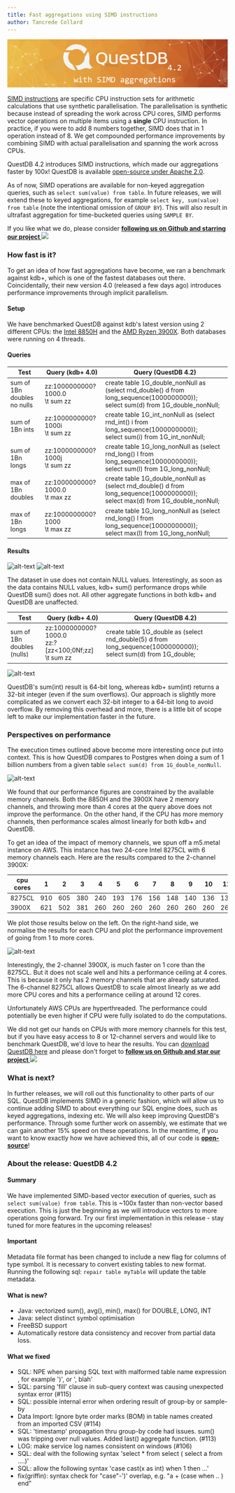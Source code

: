 ```yaml
---
title: Fast aggregations using SIMD instructions
author: Tancrede Collard
---
```


<img class="banner-4-2" src="/blog/assets/banner-4-2.png" alt="drawing"/> 

<a href="https://en.wikipedia.org/wiki/SIMD" target="_blank">SIMD instructions</a> are specific CPU instruction sets for arithmetic calculations that use synthetic parallelisation. 
The parallelisation is synthetic because instead of spreading the work across CPU cores, 
SIMD performs vector operations on multiple items using a **single** CPU instruction. 
In practice, if you were to add 8 numbers together, SIMD does that in 1 operation instead of 8.
We get compounded performance improvements by combining SIMD with actual parallelisation and spanning the work across CPUs.


QuestDB 4.2 introduces SIMD instructions, which made our aggregations faster by 100x! 
QuestDB is available [open-source under Apache 2.0](https://github.com/questdb/questdb).
 
 As of now, SIMD operations are available for non-keyed aggregation queries, such as
```select sum(value) from table```. In future releases, we will extend these to keyed aggregations, for example
```select key, sum(value) from table``` (note the intentional omission of `GROUP BY`). This will also result in ultrafast 
aggregation for time-bucketed queries using `SAMPLE BY`.

If you like what we do, please consider <b> <a href="https://github.com/questdb/questdb"> following us on Github and starring our project <img class="yellow-star" src="/img/star-yellow.svg"/></a></b>


### How fast is it?
To get an idea of how fast aggregations have become, we ran a benchmark against kdb+, which is one of the fastest databases out there. 
Coincidentally, their new version 4.0 (released a few days ago) introduces performance improvements through implicit parallelism. 

#### Setup
We have benchmarked QuestDB against kdb's latest version using 2 different CPUs: the [Intel 8850H](https://ark.intel.com/content/www/us/en/ark/products/134899/intel-core-i7-8850h-processor-9m-cache-up-to-4-30-ghz.html) 
and the [AMD Ryzen 3900X](https://www.amd.com/en/products/cpu/amd-ryzen-9-3900x). Both databases were running on 4 threads.

#### Queries
|Test	|Query (kdb+ 4.0)	|Query (QuestDB 4.2)|
|---|---|---|
|sum of 1Bn doubles <br/> no nulls|zz:1000000000?1000.0 <br/>\t sum zz	|create table 1G_double_nonNull as (select rnd_double() d from long_sequence(1000000000)); <br/> select sum(d) from 1G_double_nonNull;|
|sum of 1Bn ints |zz:1000000000?1000i <br/> \t sum zz         |create table 1G_int_nonNull as (select rnd_int() i from long_sequence(1000000000)); <br/> select sum(i) from 1G_int_nonNull; |
|sum of 1Bn longs	|zz:1000000000?1000j <br/>\t sum zz|	create table 1G_long_nonNull as (select rnd_long() l from long_sequence(1000000000));<br/>select sum(l) from 1G_long_nonNull;|
|max of 1Bn doubles|zz:1000000000?1000.0<br/>\t max zz|	create table 1G_double_nonNull as (select rnd_double() d from long_sequence(1000000000));<br/>select max(d) from 1G_double_nonNull;|
|max of 1Bn longs |zz:1000000000?1000<br/>\t max zz|	create table 1G_long_nonNull as (select rnd_long() l from long_sequence(1000000000));<br/>select max(l) from 1G_long_nonNull;|

#### Results
![alt-text](assets/bench-kdb-8850h.png)
![alt-text](assets/bench-kdb-3900x.png)

The dataset in use does not contain NULL values. Interestingly, as soon as the data contains NULL values, 
kdb+ sum() performance drops while QuestDB sum() does not. All other aggregate functions in both kdb+ and QuestDB are unaffected.

|Test	|Query (kdb+ 4.0)	|Query (QuestDB 4.2)|
|---|---|---|
|sum of 1Bn doubles <br/>(nulls)	|zz:1000000000?1000.0 <br/>zz:?[zz<100;0Nf;zz]<br/>\t sum zz|	create table 1G_double as (select rnd_double(5) d from long_sequence(1000000000));<br/>select sum(d) from 1G_double;|

![alt-text](assets/bench-kdb-8850H-sum-null.png)

QuestDB's sum(int) result is 64-bit long, whereas kdb+ sum(int) returns a 32-bit integer (even if the sum overflows). 
Our approach is slightly more complicated as we convert each 32-bit integer to a 64-bit long to avoid overflow. 
By removing this overhead and more, there is a little bit of scope left to make our implementation faster in the future.

### Perspectives on performance

The execution times outlined above become more interesting once put into context. 
This is how QuestDB compares to Postgres when doing a sum of 1 billion numbers from a given table `select sum(d) from 1G_double_nonNull`. 

![alt-text](assets/bench-pg-kdb-quest.png)

We found that our performance figures are constrained by the available memory channels. Both the 8850H and the 3900X 
have 2 memory channels, and throwing more than 4 cores at the query above does not improve the performance. 
On the other hand, if the CPU has more memory channels, then performance scales almost linearly for both kdb+ and QuestDB. 

To get an idea of the impact of memory channels, we spun off a m5.metal instance on AWS. This instance has two 
 24-core Intel 8275CL with 6 memory channels each. Here are the results compared to the 2-channel 3900X:

|cpu cores|1|2|3|4|5|6|7|8|9|10|11|12|
|---|---|---|---|---|---|---|---|---|---|---|---|---|
|8275CL|910|605|380|240|193|176|156|148|140|136|133|141|
|3900X|621|502|381|260|260|260|260|260|260|260|260|260|

We plot those results below on the left. On the right-hand side, we normalise the results for each CPU and plot the performance 
improvement of going from 1 to more cores. 

![alt-text](assets/core-scale.png)

Interestingly, the 2-channel 3900X, is much faster on 1 core than the 
8275CL. But it does not scale well and hits a performance ceiling at 4 cores. This is because it only has 2 memory channels 
that are already saturated. The 6-channel 8275CL allows QuestDB to 
scale almost linearly as we add more CPU cores and hits a performance ceiling at around 12 cores.

Unfortunately AWS CPUs are hyperthreaded. 
The performance could potentially be even higher if CPU were fully isolated to do the computations. 

We did not get our hands on CPUs with more memory channels for this test, but if you have easy access to 8 or 12-channel servers and would like to benchmark QuestDB, we'd love to hear the results. 
You can <a href="https://www.questdb.io/getstarted">download QuestDB here</a> and please don't forget to <b> <a href="https://github.com/questdb/questdb"> follow us on Github and star our project <img class="yellow-star" src="/img/star-yellow.svg"/></a></b>

### What is next?
In further releases, we will roll out this functionality to other parts of our SQL. QuestDB implements SIMD in a generic 
fashion, which will allow us to continue adding SIMD to about everything our SQL engine does, such as keyed aggregations, 
indexing etc. We will also keep improving QuestDB's performance. Through some further work on assembly, we estimate that we can gain another 15% speed on these 
operations. In the meantime, if you want to know exactly how we have achieved this, all of our code is **[open-source](https://github.com/questdb/questdb)**!


### About the release: QuestDB 4.2

#### Summary
We have implemented SIMD-based vector execution of queries, such as `select sum(value) from table`.
This is ~100x faster than non-vector based execution. This is just the beginning as we will introduce vectors to more operations going forward.
Try our first implementation in this release - stay tuned for more features in the upcoming releases!

#### Important
Metadata file format has been changed to include a new flag for columns of type symbol. 
It is necessary to convert existing tables to new format. Running the following sql: `repair table myTable` will update the table metadata.

#### What is new?
- Java: vectorized sum(), avg(), min(), max() for DOUBLE, LONG, INT
- Java: select distinct symbol optimisation
- FreeBSD support
- Automatically restore data consistency and recover from partial data loss.

#### What we fixed
- SQL: NPE when parsing SQL text with malformed table name expression , for example ')', or ', blah'
- SQL: parsing 'fill' clause in sub-query context was causing unexpected syntax error (#115)
- SQL: possible internal error when ordering result of group-by or sample-by
- Data Import: Ignore byte order marks (BOM) in table names created from an imported CSV (#114)
- SQL: 'timestamp' propagation thru group-by code had issues. sum() was tripping over null values. Added last() aggregate function. (#113)
- LOG: make service log names consistent on windows (#106)
- SQL: deal with the following syntax 'select * from select ( select a from ....)'
- SQL: allow the following syntax 'case cast(x as int) when 1 then ...'
- fix(griffin): syntax check for "case"-')' overlap, e.g. "a + (case when .. ) end"
